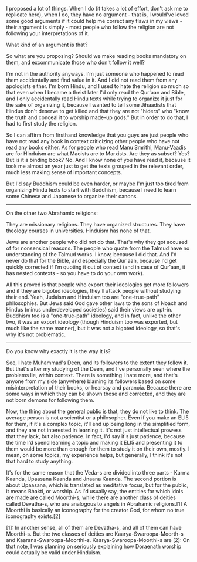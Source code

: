 

I proposed a lot of things. When I do (it takes a lot of effort, don't ask me to replicate here), when I do, they have
no argument - that is, I would've loved some good arguments if it could help me correct any flaws in my views - their argument
is simply - most people who follow the religion are not following your interpretations of it.

What kind of an argument is that? 

So what are you proposing? Should we make reading books mandatory on them, and excommunicate those who don't follow it well?

I'm not in the authority anyways. I'm just someone who happened to read them accidentally and find value in it. And I did not
read them from any apologists either. I'm born Hindu, and I used to hate the religion so much so that even when I became a theist later
I'd only read the Qur'aan and Bible, and I only accidentally read Hindu texts while trying to organize it just for the sake of organizing
it, because I wanted to tell some Jihaadists that Hindus don't deserve to get killed and that they are not "hiders" who "know the truth
and conceal it to worship made-up gods." But in order to do that, I had to first study the religion.

So I can affirm from firsthand knowledge that you guys are just people who have not read any book in context criticizing other people who
have not read any books either. As for people who read Manu Smrithi, Manu-Vaadis are for Hinduism are what Maoists are to Marxists. Are they
as subset? Yes? But is it a binding book? No. And I know none of you have read it, because it took me almost an year just to get the texts
grouped in the relevant order, much less making sense of important concepts.

But I'd say Buddhism could be even harder, or maybe I'm just too tired from organizing Hindu texts to start with Buddhism, because I need to
learn some Chinese and Japanese to organize their canons.

---

On the other two Abrahamic religions:

They are missionary religions. They have organized structures. They have theology courses in universities. Hinduism has none of that.

Jews are another people who did not do that. That's why they got accused of for nonsensical reasons. The people who quote from the Talmud
have no understanding of the Talmud works. I know, because I did that. And I'd never do that for the Bible, and especially the Qur'aan,
because I'd get quickly corrected if I'm quoting it out of context (and in case of Qur'aan, it has nested contexts - so you have to do your
own work).

All this proved is that people who export their ideologies get more followers and if they are bigoted ideologies, they'll attack people
without studying their end. Yeah, Judaism and Hinduism too are "one-true-path" philosophies. But Jews said God gave other laws to the sons
of Noach and Hindus (minus underdeveloped societies) said their views are opt-in. Buddhism too is a "one-true-path" ideology, and in fact,
unlike the other two, it was an export ideology (though Hinduism too was exported, but much like the same manner), but it was not a bigoted
ideology, so that's why it's not problematic.

---

Do you know why exactly it is the way it is?

See, I hate Muhammad's Deen, and its followers to the extent they follow it. But that's after my studying of the Deen, and I've personally seen
where the problems lie, within context. There is something I hate more, and that's anyone from my side (anywhere) blaming its followers based on
some misinterpretation of their books, or hearsay and paranoia. Because there are some ways in which they can be shown those and corrected, and
they are not born demons for following them.

Now, the thing about the general public is that, they do not like to think. The average person is not a scientist or a philosopher. Even if you
make an ELI5 for them, if it's a complex topic, it'll end up being long in the simplified form, and they are not interested in learning it. It's
not just intellectual prowess that they lack, but also patience. In fact, I'd say it's just patience, because the time I'd spend learning a topic
and making it ELI5 and presenting it to them would be more than enough for them to study it on their own, mostly. I mean, on some topics, my
experience helps, but generally, I think it's not that hard to study anything.

It's for the same reason that the Veda-s are divided into three parts - Karma Kaanda, Upaasana Kaanda and Jnaana Kaanda. The second portion is about
Upaasana, which is translated as meditative focus, but for the public, it means Bhakti, or worship. As I'd usually say, the entities for which idols
are made are called Moorthi-s, while there are another class of deities called Devatha-s, who are analogous to angels in Abrahamic religions.[1] A Moorthi
is basically an iconography for the creator God, for whom no true iconography exists.[2]

[1]: In another sense, all of them are Devatha-s, and all of them can have Moorthi-s. But the two classes of deities are Kaarya-Swaroopa-Moorth-s and
Kaarana-Swaroopa-Moorthi-s. Kaarya-Swaroopa-Moorthi-s are 
[2]: On that note, I was planning on seriously explaining how Doraenath worship could actually be valid under Hinduism.




